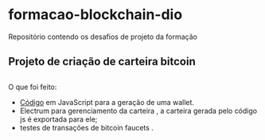 # formacao-blockchain-dio
Repositório contendo os desafios de projeto da formação

## Projeto de criação de carteira bitcoin 
##
##
O que foi feito:
- [Código](createWallet.js) em JavaScript para a geração de uma wallet.
- Electrum para gerenciamento da carteira , a carteira gerada pelo código js é exportada para ele;
- testes de transações de bitcoin faucets  .

